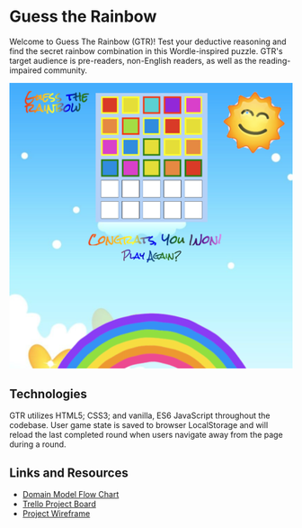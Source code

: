 # Guess the Rainbow

Welcome to Guess The Rainbow (GTR)! Test your deductive reasoning and find the secret rainbow combination in this Wordle-inspired puzzle. GTR's target audience is pre-readers, non-English readers, as well as the reading-impaired community.

![Guess The Rainbow screenshot](./Images/GTR-win.png "Guess The Rainbow screenshot")

## Technologies

GTR utilizes HTML5; CSS3; and vanilla, ES6 JavaScript throughout the codebase. User game state is saved to browser LocalStorage and will reload the last completed round when users navigate away from the page during a round.

## Links and Resources

* [Domain Model Flow Chart](https://miro.com/app/board/uXjVOicUZLk=/)
* [Trello Project Board](https://trello.com/b/rofgMZyS/guess-the-rainbow)
* [Project Wireframe](https://wireframe.cc/zTj9t9)
